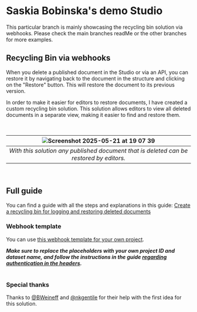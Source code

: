 # Saskia Bobinska's demo Studio

This particular branch is mainly showcasing the recycling bin solution via webhooks. Please check the main branches
readMe or the other branches for more examples.

## Recycling Bin via webhooks

When you delete a published document in the Studio or via an API, you can restore it by navigating back to the document
in the structure and clicking on the "Restore" button. This will restore the document to its previous version.

In order to make it easier for editors to restore documents, I have created a custom recycling bin solution. This
solution allows editors to view all deleted documents in a separate view, making it easier to find and restore them.

<br>

| ![Screenshot 2025-05-21 at 19 07 39](https://github.com/user-attachments/assets/4dc1025c-1b92-4cbc-82d1-09e4d9b90bf9) |
|:---------------------------------------------------------------------------------------------------------------------:|
|                _With this solution any published document that is deleted can be restored by editors._                |

<br>

## Full guide

You can find a guide with all the steps and explanations in this
guide: [Create a recycling bin for logging and restoring deleted documents](https://www.sanity.io/guides/bin-for-restoring-deleted-documents)

### Webhook template

You can
use [this webhook template for your own project](<https://www.sanity.io/manage/webhooks/share?name=recycling_bin&description=&url=https%3A%2F%2F%3CYOUR_PROJECT_ID%3E.api.sanity.io%2Fv2025-03-01%2Fdata%2Fmutate%2F%3CYOUR_DATASET%3E&on=delete&filter=_type%20in%20%5B%20%3CYOUR%20DOCUMENT%20TYPES%3E%20%5D%20%26%26%20delta%3A%3Aoperation()%20%3D%3D%20%27delete%27&projection=%7B%0A%20%20%22mutations%22%3A%20%5B%0A%20%20%20%20%2F%2F%20first%20we%20patch%20the%20array%20of%20id%20strings%0A%20%20%20%20%7B%0A%20%20%20%20%20%20%22patch%22%3A%20%7B%0A%20%20%20%20%20%20%20%20%22query%22%3A%20%22*%5B_type%20%3D%3D%20%27deletedDocs.bin%27%20%26%26%20_id%20%3D%3D%20%27deletedDocs.bin%27%5D%22%2C%0A%20%20%20%20%20%20%20%20%22setIfMissing%22%3A%20%7B%27deletedDocIds%27%3A%20%5B%5D%7D%2C%0A%20%20%20%20%20%20%20%20%22insert%22%3A%20%7B%0A%20%20%20%20%20%20%20%20%20%20%22before%22%3A%20%22deletedDocIds%5B0%5D%22%2C%0A%20%20%20%20%20%20%20%20%20%20%22items%22%3A%20%5B_id%5D%0A%20%20%20%20%20%20%20%20%20%7D%2C%0A%20%20%20%20%20%20%7D%0A%20%20%20%20%7D%2C%0A%20%20%20%20%2F%2F%20then%20we%20do%20the%20same%20for%20the%20logs%20array%0A%20%20%20%20%7B%0A%20%20%20%20%20%20%22patch%22%3A%20%7B%0A%20%20%20%20%20%20%20%20%22query%22%3A%20%22*%5B_type%20%3D%3D%20%27deletedDocs.bin%27%20%26%26%20_id%20%3D%3D%20%27deletedDocs.bin%27%5D%22%2C%0A%20%20%20%20%20%20%20%20%0A%20%20%20%20%20%20%20%20%22setIfMissing%22%3A%20%7B%27deletedDocLogs%27%3A%20%5B%5D%7D%2C%0A%20%20%20%20%20%20%20%20%22insert%22%3A%20%7B%0A%20%20%20%20%20%20%20%20%20%20%22before%22%3A%20%22deletedDocLogs%5B0%5D%22%2C%0A%20%20%20%20%20%20%20%20%20%20%22items%22%3A%20%5B%7B%20%0A%20%20%20%20%20%20%20%20%20%20%20%20%2F%2F%20we%20use%20the%20deleted%20doc%20_id%2C%20_type%2C%20title%20or%20name%2C%20as%20well%20as%20the%20revision%20ID%20as%20the%20item%20values%20and%20add%20a%20now()%20value%20from%20GROQ%20to%20also%20add%20the%20datetime%20we%20need%0A%20%20%20%20%20%20%20%20%20%20%20%20%22docId%22%3A%20_id%2C%0A%20%20%20%20%20%20%20%20%20%20%20%20%22deletedAt%22%3A%20now()%2C%20%0A%20%20%20%20%20%20%20%20%20%20%20%20%22type%22%3A%20_type%2C%20%0A%20%20%20%20%20%20%20%20%20%20%20%20%22documentTitle%22%3A%20coalesce(title%2C%20name)%2C%20%0A%20%20%20%20%20%20%20%20%20%20%20%20%22_key%22%3A%20_rev%2C%0A%20%20%20%20%20%20%20%20%20%20%20%20%22deletedBy%22%3A%20identity()%0A%20%20%20%20%20%20%20%20%20%20%7D%5D%2C%0A%20%20%20%20%20%20%20%20%20%7D%0A%20%20%20%20%20%20%7D%0A%20%20%20%20%7D%0A%20%20%5D%0A%7D&httpMethod=POST&apiVersion=v2021-03-25&includeDrafts=&includeAllVersions=&headers=%7B%7D>).

**_Make sure to replace the placeholders with your own project ID and dataset name, and follow the instructions in the
guide [regarding authentication in the headers](https://arc.net/l/quote/afalrnit)._**
<br>
<br>

### Special thanks

Thanks to [@BWeineff](https://github.com/BWeineff) and [@nkgentile](https://github.com/nkgentile) for their help with
the first idea for this solution.
